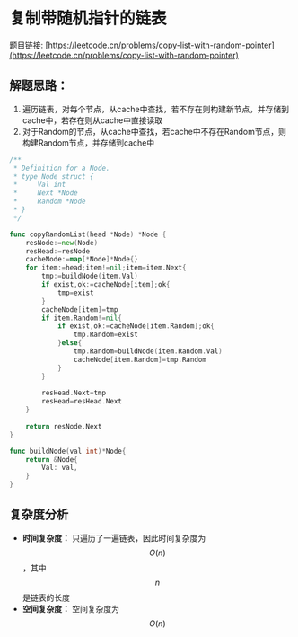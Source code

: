 # 复制带随机指针的链表

题目链接: [https://leetcode.cn/problems/copy-list-with-random-pointer](https://leetcode.cn/problems/copy-list-with-random-pointer)

## 解题思路：

1. 遍历链表，对每个节点，从cache中查找，若不存在则构建新节点，并存储到cache中，若存在则从cache中直接读取
2. 对于Random的节点，从cache中查找，若cache中不存在Random节点，则构建Random节点，并存储到cache中


```go
/**
 * Definition for a Node.
 * type Node struct {
 *     Val int
 *     Next *Node
 *     Random *Node
 * }
 */

func copyRandomList(head *Node) *Node {
    resNode:=new(Node)
    resHead:=resNode
    cacheNode:=map[*Node]*Node{}
    for item:=head;item!=nil;item=item.Next{
        tmp:=buildNode(item.Val)
        if exist,ok:=cacheNode[item];ok{
            tmp=exist
        }
        cacheNode[item]=tmp
        if item.Random!=nil{
            if exist,ok:=cacheNode[item.Random];ok{
                tmp.Random=exist
            }else{
                tmp.Random=buildNode(item.Random.Val)
                cacheNode[item.Random]=tmp.Random
            }
        }
        
        resHead.Next=tmp
        resHead=resHead.Next
    }
    
    return resNode.Next
}

func buildNode(val int)*Node{
    return &Node{
        Val: val,
    }
}
```

## 复杂度分析

- **时间复杂度：** 只遍历了一遍链表，因此时间复杂度为 $$O(n)$$，其中 $$n$$ 是链表的长度
- **空间复杂度：** 空间复杂度为 $$O(n)$$
